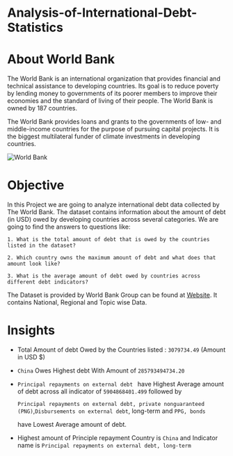 # Analysis-of-International-Debt-Statistics

# About World Bank 
The World Bank is an international organization that provides financial and technical assistance to developing countries. Its goal is to reduce poverty by lending money to governments of its poorer members to improve their economies and the standard of living of their people. The World Bank is owned by 187 countries. 


The World Bank provides loans and grants to the governments of low- and middle-income countries for the purpose of pursuing capital projects. It is the biggest multilateral funder of climate investments in developing countries.

![World Bank](https://github.com/sid-25L/Analysis-of-International-Debt-Statistics/assets/137102972/7ca21720-1909-41f3-87f8-1af173af1337)

# Objective


In this Project  we are going to analyze international debt data collected by The World Bank. The dataset contains information about the amount of debt (in USD) owed by developing countries across several categories. We are going to find the answers to questions like:



`1. What is the total amount of debt that is owed by the countries listed in the dataset?`


`2. Which country owns the maximum amount of debt and what does that amount look like?`


`3. What is the average amount of debt owed by countries across different debt indicators?`




The Dataset is provided by World Bank Group can be found at [Website](https://www.worldbank.org/en/programs/debt-statistics/ids#analytical). It contains National, Regional and Topic wise Data.


# Insights


- Total Amount of debt Owed by the Countries listed : `3079734.49` (Amount in USD $)


- `China`	Owes Highest debt With Amount of `285793494734.20`
  
  
- `Principal repayments on external debt ` have Highest Average amount of debt across all indicator of `5904868401.499` followed by
  

  `Principal repayments on external debt, private nonguaranteed (PNG)`,`Disbursements on external debt`, long-term and `PPG, bonds`


   have Lowest Average amount of debt.

  
-  Highest amount of Principle repayment Country is `China` and Indicator name is `Principal repayments on external debt, long-term`
